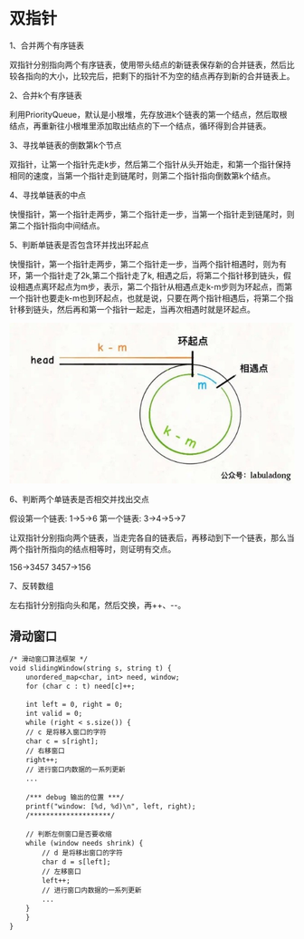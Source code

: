 # 双指针

1、合并两个有序链表

双指针分别指向两个有序链表，使用带头结点的新链表保存新的合并链表，然后比较各指向的大小，比较完后，把剩下的指针不为空的结点再存到新的合并链表上。

2、合并k个有序链表

利用PriorityQueue，默认是小根堆，先存放进k个链表的第一个结点，然后取根结点，再重新往小根堆里添加取出结点的下一个结点，循环得到合并链表。

3、寻找单链表的倒数第k个节点

双指针，让第一个指针先走k步，然后第二个指针从头开始走，和第一个指针保持相同的速度，当第一个指针走到链尾时，则第二个指针指向倒数第k个结点。

4、寻找单链表的中点

快慢指针，第一个指针走两步，第二个指针走一步，当第一个指针走到链尾时，则第二个指针指向中间结点。

5、判断单链表是否包含环并找出环起点

快慢指针，第一个指针走两步，第二个指针走一步，当两个指针相遇时，则为有环，第一个指针走了2k,第二个指针走了k,
相遇之后，将第二个指针移到链头，假设相遇点离环起点为m步，表示，第二个指针从相遇点走k-m步则为环起点，而第一个指针也要走k-m也到环起点，也就是说，只要在两个指针相遇后，将第二个指针移到链头，然后再和第一个指针一起走，当再次相遇时就是环起点。

![](media/1.jpg)

6、判断两个单链表是否相交并找出交点

假设第一个链表: 1->5->6
第一个链表: 3->4->5->7

让双指针分别指向两个链表，当走完各自的链表后，再移动到下一个链表，那么当两个指针所指向的结点相等时，则证明有交点。

156->3457
3457->156

7、反转数组

左右指针分别指向头和尾，然后交换，再++、--。

## 滑动窗口

```
/* 滑动窗口算法框架 */  
void slidingWindow(string s, string t) {  
    unordered_map<char, int> need, window;  
    for (char c : t) need[c]++;  
  
    int left = 0, right = 0;  
    int valid = 0;   
    while (right < s.size()) {  
	// c 是将移入窗口的字符  
	char c = s[right];  
	// 右移窗口  
	right++;  
	// 进行窗口内数据的一系列更新  
	...  
  
	/*** debug 输出的位置 ***/  
	printf("window: [%d, %d)\n", left, right);  
	/********************/  
  
	// 判断左侧窗口是否要收缩  
	while (window needs shrink) {  
	    // d 是将移出窗口的字符  
	    char d = s[left];  
	    // 左移窗口  
	    left++;  
	    // 进行窗口内数据的一系列更新  
	    ...  
	}  
    }  
}  
```